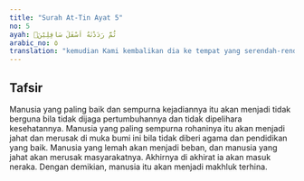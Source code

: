 ```yaml
---
title: "Surah At-Tin Ayat 5"
no: 5
ayah: ثُمَّ رَدَدْنٰهُ اَسْفَلَ سَافِلِيْنَۙ
arabic_no: ٥
translation: "kemudian Kami kembalikan dia ke tempat yang serendah-rendahnya,"
---
```


## Tafsir

Manusia yang paling baik dan sempurna kejadiannya itu akan menjadi tidak berguna bila tidak dijaga pertumbuhannya dan tidak dipelihara kesehatannya. Manusia yang paling sempurna rohaninya itu akan menjadi jahat dan merusak di muka bumi ini bila tidak diberi agama dan pendidikan yang baik. Manusia yang lemah akan menjadi beban, dan manusia yang jahat akan merusak masyarakatnya. Akhirnya di akhirat ia akan masuk neraka. Dengan demikian, manusia itu akan menjadi makhluk terhina.